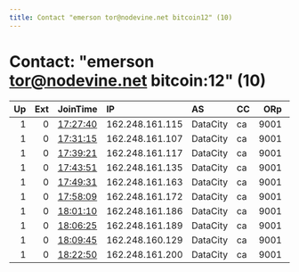 ```yaml
---
title: Contact "emerson tor@nodevine.net bitcoin12" (10)
---
```


# Contact: "emerson tor@nodevine.net bitcoin:12" (10)

|   Up |   Ext | JoinTime                                                                                            | IP              | AS       | CC   |   ORp |   Dirp | OS    | Version   | Nickname    |   eFamMembers |
|-----:|------:|:----------------------------------------------------------------------------------------------------|:----------------|:---------|:-----|------:|-------:|:------|:----------|:------------|--------------:|
|    1 |     0 | [17:27:40](https://metrics.torproject.org/rs.html#details/992DA847BAC3D029E5E5DA551156BD2B6812EC28) | 162.248.161.115 | DataCity | ca   |  9001 |   9000 | Linux | 0.4.4.6   | nodvrelay23 |            23 |
|    1 |     0 | [17:31:15](https://metrics.torproject.org/rs.html#details/7922D2C89D940B7D94CE7A61DE15C75E3DA91611) | 162.248.161.107 | DataCity | ca   |  9001 |   9000 | Linux | 0.4.4.6   | nodvrelay10 |            23 |
|    1 |     0 | [17:39:21](https://metrics.torproject.org/rs.html#details/04659E888DF5E2B74B4C33270AB020B92DF7E870) | 162.248.161.117 | DataCity | ca   |  9001 |   9000 | Linux | 0.4.4.6   | nodvrelay25 |            23 |
|    1 |     0 | [17:43:51](https://metrics.torproject.org/rs.html#details/F8B96C2C4B2C057CFA92CC3767FB8C0A8DE1A2B3) | 162.248.161.135 | DataCity | ca   |  9001 |   9000 | Linux | 0.4.4.6   | nodvrelay26 |            23 |
|    1 |     0 | [17:49:31](https://metrics.torproject.org/rs.html#details/AD5008A0D91A22A7212354DFEDA0518785A96E0A) | 162.248.161.163 | DataCity | ca   |  9001 |   9000 | Linux | 0.4.4.6   | nodvrelay27 |            23 |
|    1 |     0 | [17:58:09](https://metrics.torproject.org/rs.html#details/AC6E43937600D4B88F572B32F72A245F138113E2) | 162.248.161.172 | DataCity | ca   |  9001 |   9000 | Linux | 0.4.4.6   | nodvrelay28 |            23 |
|    1 |     0 | [18:01:10](https://metrics.torproject.org/rs.html#details/9276AF9111E69D0937168667DDF411A2AB4F676F) | 162.248.161.186 | DataCity | ca   |  9001 |   9000 | Linux | 0.4.4.6   | nodvrelay29 |            23 |
|    1 |     0 | [18:06:25](https://metrics.torproject.org/rs.html#details/613F0CC399EEDBB8182EF2EC7C71AE052D1B2226) | 162.248.161.189 | DataCity | ca   |  9001 |   9000 | Linux | 0.4.4.6   | nodvrelay30 |            23 |
|    1 |     0 | [18:09:45](https://metrics.torproject.org/rs.html#details/C612377E4251CDE9D38D7A2BE241A18E3A716C9B) | 162.248.160.129 | DataCity | ca   |  9001 |   9000 | Linux | 0.4.4.6   | nodvrelay31 |            23 |
|    1 |     0 | [18:22:50](https://metrics.torproject.org/rs.html#details/2F54C12A9535F7EA79E12E98F1A9905D8DC12EA9) | 162.248.161.200 | DataCity | ca   |  9001 |   9000 | Linux | 0.4.4.6   | nodvrelay32 |            23 |
